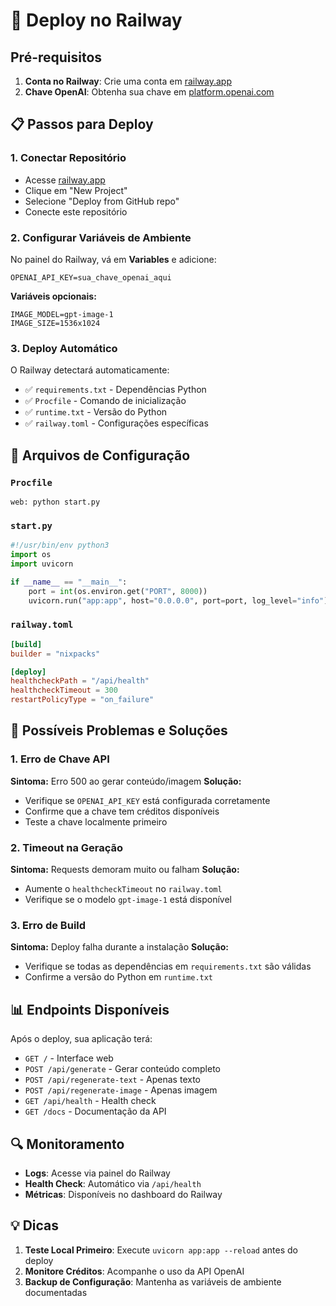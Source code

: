 # 🚀 Deploy no Railway

## Pré-requisitos

1. **Conta no Railway**: Crie uma conta em [railway.app](https://railway.app)
2. **Chave OpenAI**: Obtenha sua chave em [platform.openai.com](https://platform.openai.com/api-keys)

## 📋 Passos para Deploy

### 1. Conectar Repositório
- Acesse [railway.app](https://railway.app)
- Clique em "New Project"
- Selecione "Deploy from GitHub repo"
- Conecte este repositório

### 2. Configurar Variáveis de Ambiente
No painel do Railway, vá em **Variables** e adicione:

```
OPENAI_API_KEY=sua_chave_openai_aqui
```

**Variáveis opcionais:**
```
IMAGE_MODEL=gpt-image-1
IMAGE_SIZE=1536x1024
```

### 3. Deploy Automático
O Railway detectará automaticamente:
- ✅ `requirements.txt` - Dependências Python
- ✅ `Procfile` - Comando de inicialização
- ✅ `runtime.txt` - Versão do Python
- ✅ `railway.toml` - Configurações específicas

## 🔧 Arquivos de Configuração

### `Procfile`
```
web: python start.py
```

### `start.py`
```python
#!/usr/bin/env python3
import os
import uvicorn

if __name__ == "__main__":
    port = int(os.environ.get("PORT", 8000))
    uvicorn.run("app:app", host="0.0.0.0", port=port, log_level="info")
```

### `railway.toml`
```toml
[build]
builder = "nixpacks"

[deploy]
healthcheckPath = "/api/health"
healthcheckTimeout = 300
restartPolicyType = "on_failure"
```

## 🚨 Possíveis Problemas e Soluções

### 1. Erro de Chave API
**Sintoma:** Erro 500 ao gerar conteúdo/imagem
**Solução:** 
- Verifique se `OPENAI_API_KEY` está configurada corretamente
- Confirme que a chave tem créditos disponíveis
- Teste a chave localmente primeiro

### 2. Timeout na Geração
**Sintoma:** Requests demoram muito ou falham
**Solução:**
- Aumente o `healthcheckTimeout` no `railway.toml`
- Verifique se o modelo `gpt-image-1` está disponível

### 3. Erro de Build
**Sintoma:** Deploy falha durante a instalação
**Solução:**
- Verifique se todas as dependências em `requirements.txt` são válidas
- Confirme a versão do Python em `runtime.txt`

## 📊 Endpoints Disponíveis

Após o deploy, sua aplicação terá:

- `GET /` - Interface web
- `POST /api/generate` - Gerar conteúdo completo
- `POST /api/regenerate-text` - Apenas texto
- `POST /api/regenerate-image` - Apenas imagem  
- `GET /api/health` - Health check
- `GET /docs` - Documentação da API

## 🔍 Monitoramento

- **Logs**: Acesse via painel do Railway
- **Health Check**: Automático via `/api/health`
- **Métricas**: Disponíveis no dashboard do Railway

## 💡 Dicas

1. **Teste Local Primeiro**: Execute `uvicorn app:app --reload` antes do deploy
2. **Monitore Créditos**: Acompanhe o uso da API OpenAI
3. **Backup de Configuração**: Mantenha as variáveis de ambiente documentadas
